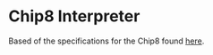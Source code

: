 # Chip8 Interpreter

Based of the specifications for the Chip8 found [here](http://devernay.free.fr/hacks/chip8/C8TECH10.HTM).